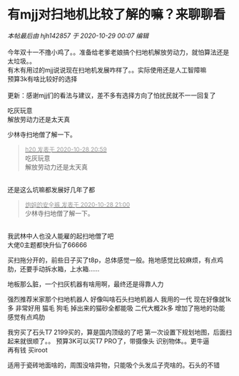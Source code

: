 # 有mjj对扫地机比较了解的嘛？来聊聊看


<i class="pstatus"> 本帖最后由 hjh142857 于 2020-10-29 00:07 编辑 </i><br />
<br />
今年双十一不撸小鸡了。。准备给老爹老娘搞个扫地机解放劳动力，就怕算法还是太垃圾。。<br />
有木有用过的mjj说说现在扫地机发展咋样了。。实际使用还是人工智障嘛<img src="static/image/smiley/default/lol.gif" smilieid="12" border="0" alt="" /> <br />
预算3k有啥比较好的选择<br />
<br />
更新：感谢mjj们的看法与建议，差不多有选择方向了<img src="static/image/smiley/default/lol.gif" smilieid="12" border="0" alt="" />怕扰民就不一一回复了

吃灰玩意<br />
解放劳动力还是太天真<br />


少林寺扫地僧了解一下。

<div class="quote"><blockquote><font size="2"><a href="https://www.hostloc.com/forum.php?mod=redirect&amp;goto=findpost&amp;pid=9366182&amp;ptid=759563" target="_blank"><font color="#999999">h20 发表于 2020-10-28 20:59</font></a></font><br />
吃灰玩意<br />
解放劳动力还是太天真</blockquote></div><br />
还是这么坑嘛<img src="static/image/smiley/yct/010.gif" smilieid="41" border="0" alt="" />都发展好几年了都

<div class="quote"><blockquote><font size="2"><a href="https://www.hostloc.com/forum.php?mod=redirect&amp;goto=findpost&amp;pid=9366195&amp;ptid=759563" target="_blank"><font color="#999999">炮姐的安全裤 发表于 2020-10-28 21:00</font></a></font><br />
少林寺扫地僧了解一下。</blockquote></div><br />
我武林中人也没人能雇的起扫地僧了吧<img src="static/image/smiley/yct/010.gif" smilieid="41" border="0" alt="" /><br />
大佬0主题都快升仙了66666

买扫拖分开的，前些日子买了t8p，总体感觉一般。拖地感觉比较麻烦，有点鸡肋，还要手动拆水箱，上水箱……

地板那么脏，一个扫灰机器有啥用啊，最终还是得靠人力

强烈推荐米家那个扫地机器人 好像叫啥石头扫地机器人 我用的一代 现在好像就1k多 非常好用 猫毛 狗毛 掉出来的猫砂全都能吸 二代大概2k多 增加了拖地的功能 感觉有点鸡肋

我穷买了石头T7 2199买的，算是国内顶级的了吧 第一次设置下规划地图，后面扫起来就很顺了。。 预算3K可以买T7 PRO了，带摄像头 识别物体。。更牛逼<br />
再有钱 买iroot

适用于瓷砖地面啥的，周围没啥异物，只能吸个头发瓜子壳啥的。石头的不错
